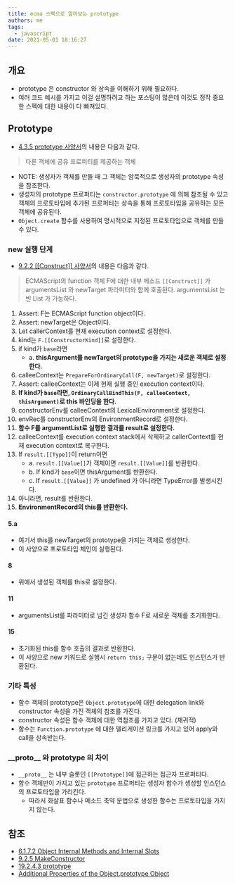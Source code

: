 ```yaml
---
title: ecma 스펙으로 알아보는 prototype
authors: me
tags:
  - javascript
date: 2021-05-01 18:16:27
---
```


## 개요

- prototype 은 constructor 와 상속을 이해하기 위해 필요하다.
- 여러 코드 예시를 가지고 이걸 설명하려고 하는 포스팅이 많은데 이것도 정작 중요한 스펙에 대한 내용이 다 빠져있다.

## Prototype

- [4.3.5 prototype 사양서](https://262.ecma-international.org/11.0/#sec-terms-and-definitions-prototype)의 내용은 다음과 같다.

> 다른 객체에 공유 프로퍼티를 제공하는 객체

- NOTE: 생성자가 객체를 만들 때 그 객체는 암묵적으로 생성자의 prototype 속성을 참조한다.
- 생성자의 prototype 프로퍼티는 `constructor.prototype` 에 의해 참조될 수 있고 객체의 프로토타입에 추가된 프로퍼티는 상속을 통해 프로토타입을 공유하는 모든 객체에 공유된다.
- `Object.create` 함수를 사용하여 명시적으로 지정된 프로토타입으로 객체를 만들 수 있다.

### new 실행 단계

- [9.2.2 [[Construct]] 사양서](https://262.ecma-international.org/11.0/#sec-ecmascript-function-objects-construct-argumentslist-newtarget)의 내용은 다음과 같다.

> ECMAScript의 function 객체 F에 대한 내부 메소드 `[[Construct]]` 가 argumentsList 와 newTarget 파라미터와 함께 호출된다. argumentsList 는 빈 List 가 가능하다.

1. Assert: F는 ECMAScript function object이다.
2. Assert: newTarget은 Object이다.
3. Let callerContext를 현재 execution context로 설정한다.
4. kind는 `F.[[ConstructorKind]]`로 설정한다.
5. if kind가 `base`라면
   - a. **thisArgument를 newTarget의 prototype을 가지는 새로운 객체로 설정한다.**
6. calleeContext는 `PrepareForOrdinaryCall(F, newTarget)`로 설정한다.
7. Assert: calleeContext는 이제 현재 실행 중인 execution context이다.
8. **If kind가 `base`라면, `OrdinaryCallBindThis(F, calleeContext, thisArgument)`로 this 바인딩을 한다.**
9. constructorEnv를 calleeContext의 LexicalEnvironment로 설정한다.
10. envRec를 constructorEnv의 EnvironmentRecord로 설정한다.
11. **함수 F를 argumentList로 실행한 결과를 result로 설정한다.**
12. calleeContext를 execution context stack에서 삭제하고 callerContext를 현재 execution context로 복구한다.
13. If `result.[[Type]]`이 return이면
    - a. `result.[[Value]]`가 객체이면 `result.[[Value]]`를 반환한다.
    - b. If kind가 `base`이면 thisArgument를 반환한다.
    - c. If `result.[[Value]]` 가 undefined 가 아니라면 TypeError를 발생시킨다.
14. 아니라면, result를 반환한다.
15. **EnvironmentRecord의 this를 반환한다.**

#### 5.a

- 여기서 this를 newTarget의 prototype을 가지는 객체로 생성한다.
- 이 사양으로 프로토타입 체인이 실행된다.

#### 8

- 위에서 생성된 객체를 this로 설정한다.

#### 11

- argumentsList를 파라미터로 넘긴 생성자 함수 F로 새로운 객체를 초기화한다.

#### 15

- 초기화된 this를 함수 호출의 결과로 반환한다.
- 이 사양으로 new 키워드로 실행시 `return this;` 구문이 없는데도 인스턴스가 반환된다.

### 기타 특성

- 함수 객체의 prototype은 `Object.prototype`에 대한 delegation link와 constructor 속성을 가진 객체의 참조를 가진다.
- constructor 속성은 함수 객체에 대한 역참조를 가지고 있다. (재귀적)
- 함수는 `Function.prototype` 에 대한 델리게이션 링크를 가지고 있어 apply와 call을 상속받는다.

### \_\_proto\_\_ 와 prototype 의 차이

- `__proto__` 는 내부 슬롯인 `[[Prototype]]`에 접근하는 접근자 프로퍼티다.
- 함수 객체만이 가지고 있는 `prototype` 프로퍼티는 생성자 함수가 생성할 인스턴스의 프로토타입을 가리킨다.
  - 따라서 화살표 함수나 메소드 축약 문법으로 생성한 함수는 프로토타입을 가지지 않는다.

## 참조

- [6.1.7.2 Object Internal Methods and Internal Slots](https://262.ecma-international.org/11.0/#table-6)
- [9.2.5 MakeConstructor](https://262.ecma-international.org/11.0/#sec-makeconstructor)
- [19.2.4.3 prototype](https://262.ecma-international.org/11.0/#sec-function-instances-prototype)
- [Additional Properties of the Object.prototype Object](https://262.ecma-international.org/11.0/#sec-additional-properties-of-the-object.prototype-object)
